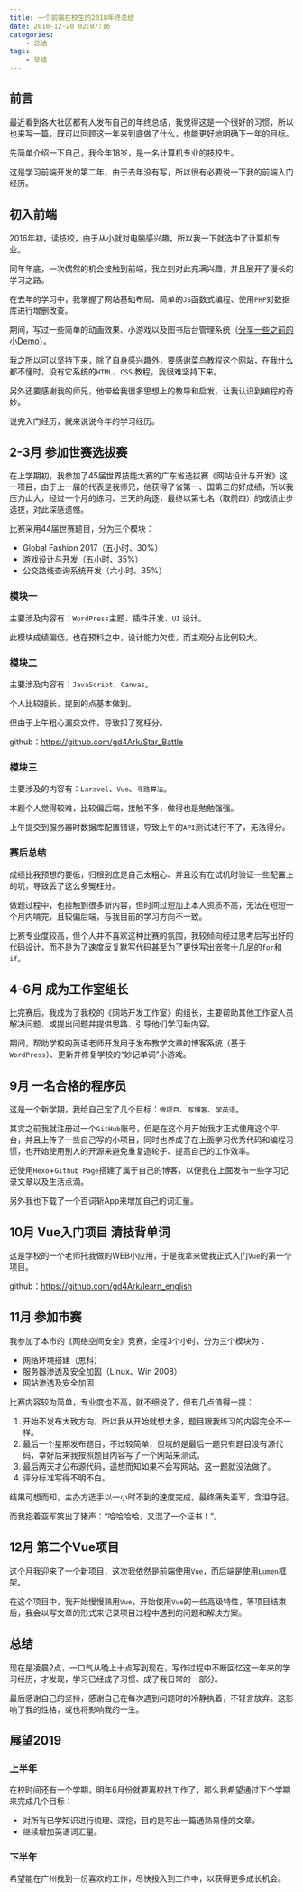 ```yaml
---
title: 一个前端在校生的2018年终总结
date: 2018-12-20 02:07:16
categories:
 	- 总结
tags: 
	- 总结
---
```


## 前言

最近看到各大社区都有人发布自己的年终总结，我觉得这是一个很好的习惯，所以也来写一篇，既可以回顾这一年来到底做了什么，也能更好地明确下一年的目标。

先简单介绍一下自己，我今年18岁，是一名计算机专业的技校生。

这是学习前端开发的第二年，由于去年没有写，所以很有必要说一下我的前端入门经历。

## 初入前端

2016年初，读技校，由于从小就对电脑感兴趣，所以我一下就选中了计算机专业。

同年年底，一次偶然的机会接触到前端，我立刻对此充满兴趣，并且展开了漫长的学习之路。

在去年的学习中，我掌握了网站基础布局、简单的`JS`函数式编程、使用`PHP`对数据库进行增删改查。

期间，写过一些简单的动画效果、小游戏以及图书后台管理系统（[分享一些之前的小Demo](https://gd4ark.github.io/2018/09/13/分享一些之前的小Demo（前端开发）/)）。

我之所以可以坚持下来，除了自身感兴趣外，要感谢菜鸟教程这个网站，在我什么都不懂时，没有它系统的`HTML`、`CSS` 教程，我很难坚持下来。

另外还要感谢我的师兄，他带给我很多思想上的教导和启发，让我认识到编程的奇妙。

说完入门经历，就来说说今年的学习经历。

## 2-3月 参加世赛选拔赛

在上学期初，我参加了45届世界技能大赛的广东省选拔赛《网站设计与开发》这一项目，由于上一届的代表是我师兄，他获得了省第一、国第三的好成绩，所以我压力山大，经过一个月的练习、三天的角逐，最终以第七名（取前四）的成绩止步选拔，对此深感遗憾。

比赛采用44届世赛题目，分为三个模块：

- Global Fashion 2017（五小时、30%）
- 游戏设计与开发（五小时、35%）
- 公交路线查询系统开发（六小时、35%）

### 模块一

主要涉及内容有：`WordPress`主题、插件开发、`UI` 设计。

此模块成绩偏低，也在预料之中，设计能力欠佳，而主观分占比例较大。

### 模块二

主要涉及内容有：`JavaScript`、`Canvas`。

个人比较擅长，提到的点基本做到。

但由于上午粗心漏交文件，导致扣了冤枉分。

github：https://github.com/gd4Ark/Star_Battle

### 模块三

主要涉及的内容有：`Laravel`、`Vue`、`寻路算法`。

本题个人觉得较难，比较偏后端，接触不多，做得也是勉勉强强。

上午提交到服务器时数据库配置错误，导致上午的`API`测试进行不了，无法得分。

### 赛后总结

成绩比我预想的要低，归根到底是自己太粗心、并且没有在试机时验证一些配置上的坑，导致丢了这么多冤枉分。

做题过程中，也接触到很多新内容，但时间过短加上本人资质不高，无法在短短一个月内啃完，且较偏后端，与我目前的学习方向不一致。

比赛专业度较高，但个人并不喜欢这种比赛的氛围，我较倾向经过思考后写出好的代码设计，而不是为了速度反复默写代码甚至为了更快写出嵌套十几层的`for`和`if`。

## 4-6月 成为工作室组长

比完赛后，我成为了我校的《网站开发工作室》的组长，主要帮助其他工作室人员解决问题、或提出问题并提供思路、引导他们学习新内容。

期间，帮助学校的英语老师开发用于发布教学文章的博客系统（基于`WordPress`）、更新并修复学校的“妙记单词”小游戏。

## 9月 一名合格的程序员

这是一个新学期，我给自己定了几个目标：`做项目`、`写博客`、`学英语`。

其实之前我就注册过一个`GitHub`账号，但是在这个月开始我才正式使用这个平台，并且上传了一些自己写的小项目，同时也养成了在上面学习优秀代码和编程习惯，也开始使用别人的开源来避免重复造轮子、提高自己的工作效率。

还使用`Hexo`+`Github Page`搭建了属于自己的博客，以便我在上面发布一些学习记录文章以及生活点滴。

另外我也下载了一个百词斩App来增加自己的词汇量。

## 10月 Vue入门项目 清技背单词

这是学校的一个老师托我做的WEB小应用，于是我拿来做我正式入门`Vue`的第一个项目。

github：https://github.com/gd4Ark/learn_english

## 11月 参加市赛

我参加了本市的《网络空间安全》竞赛，全程3个小时，分为三个模块为：

- 网络环境搭建（思科）
- 服务器渗透及安全加固（Linux、Win 2008）
- 网站渗透及安全加固

比赛内容较为简单，专业度也不高，就不细说了，但有几点值得一提：

1. 开始不发布大致方向，所以我从开始就想太多，题目跟我练习的内容完全不一样。
2. 最后一个星期发布题目，不过较简单，但坑的是最后一题只有题目没有源代码，幸好后来我按照题目内容写了一个网站来测试。
3. 最后两天才公布源代码，遥想而知如果不会写网站，这一题就没法做了。
4. 评分标准写得不明不白。

结果可想而知，主办方选手以一小时不到的速度完成，最终痛失亚军，含泪夺冠。

而我抱着亚军笑出了猪声：“哈哈哈哈，又混了一个证书！”。

## 12月 第二个Vue项目

这个月我迎来了一个新项目，这次我依然是前端使用`Vue`，而后端是使用`Lumen`框架。

在这个项目中，我开始慢慢熟用`Vue`，开始使用`Vue`的一些高级特性，等项目结束后，我会以写文章的形式来记录项目过程中遇到的问题和解决方案。

## 总结

现在是凌晨2点，一口气从晚上十点写到现在，写作过程中不断回忆这一年来的学习经历，才发现，学习已经成了习惯、成了我日常的一部分。

最后感谢自己的坚持，感谢自己在每次遇到问题时的冷静执着，不轻言放弃。这影响了我的性格，或也将影响我的一生。

## 展望2019

### 上半年

在校时间还有一个学期，明年6月份就要离校找工作了，那么我希望通过下个学期来完成几个目标：

- 对所有已学知识进行梳理、深挖，目的是写出一篇通熟易懂的文章。
- 继续增加英语词汇量。

### 下半年

希望能在广州找到一份喜欢的工作，尽快投入到工作中，以获得更多成长机会。


